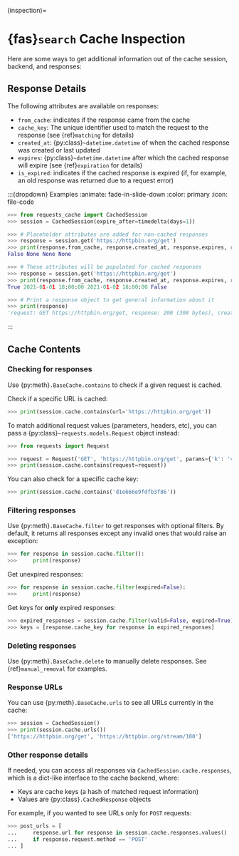 <!-- TODO: This could use some more details and examples -->
(inspection)=
# {fas}`search` Cache Inspection
Here are some ways to get additional information out of the cache session, backend, and responses:

## Response Details
The following attributes are available on responses:
- `from_cache`: indicates if the response came from the cache
- `cache_key`: The unique identifier used to match the request to the response (see {ref}`matching`
  for details)
- `created_at`: {py:class}`~datetime.datetime` of when the cached response was created or last updated
- `expires`: {py:class}`~datetime.datetime` after which the cached response will expire (see
  {ref}`expiration` for details)
- `is_expired`: indicates if the cached response is expired (if, for example, an old response was returned due to a request error)

:::{dropdown} Examples
:animate: fade-in-slide-down
:color: primary
:icon: file-code

```python
>>> from requests_cache import CachedSession
>>> session = CachedSession(expire_after=timedelta(days=1))

>>> # Placeholder attributes are added for non-cached responses
>>> response = session.get('https://httpbin.org/get')
>>> print(response.from_cache, response.created_at, response.expires, response.is_expired)
False None None None

>>> # These attributes will be populated for cached responses
>>> response = session.get('https://httpbin.org/get')
>>> print(response.from_cache, response.created_at, response.expires, response.is_expired)
True 2021-01-01 18:00:00 2021-01-02 18:00:00 False

>>> # Print a response object to get general information about it
>>> print(response)
'request: GET https://httpbin.org/get, response: 200 (308 bytes), created: 2024-01-01 22:45:00 EST, expires: 2024-01-02 18:45:00 EST (fresh)'
```
:::

## Cache Contents

### Checking for responses
Use {py:meth}`.BaseCache.contains` to check if a given request is cached.

Check if a specific URL is cached:
```python
>>> print(session.cache.contains(url='https://httpbin.org/get'))
```

To match additional request values (parameters, headers, etc), you can pass a
{py:class}`~requests.models.Request` object instead:
```python
>>> from requests import Request

>>> request = Request('GET', 'https://httpbin.org/get', params={'k': 'v'})
>>> print(session.cache.contains(request=request))
```

You can also check for a specific cache key:
```python
>>> print(session.cache.contains('d1e666e9fdfb3f86'))
```

### Filtering responses
Use {py:meth}`.BaseCache.filter` to get responses with optional filters. By default, it returns all
responses except any invalid ones that would raise an exception:
```python
>>> for response in session.cache.filter():
>>>     print(response)
```

Get unexpired responses:
```python
>>> for response in session.cache.filter(expired=False):
>>>     print(response)
```

Get keys for **only** expired responses:
```python
>>> expired_responses = session.cache.filter(valid=False, expired=True)
>>> keys = [response.cache_key for response in expired_responses]
```

### Deleting responses
Use {py:meth}`.BaseCache.delete` to manually delete responses. See {ref}`manual_removal` for
examples.

### Response URLs
You can use {py:meth}`.BaseCache.urls` to see all URLs currently in the cache:
```python
>>> session = CachedSession()
>>> print(session.cache.urls())
['https://httpbin.org/get', 'https://httpbin.org/stream/100']
```

### Other response details
If needed, you can access all responses via `CachedSession.cache.responses`, which is a dict-like
interface to the cache backend, where:
* Keys are cache keys (a hash of matched request information)
* Values are {py:class}`.CachedResponse` objects

For example, if you wanted to see URLs only for `POST` requests:
```python
>>> post_urls = [
...     response.url for response in session.cache.responses.values()
...     if response.request.method == 'POST'
... ]
```
